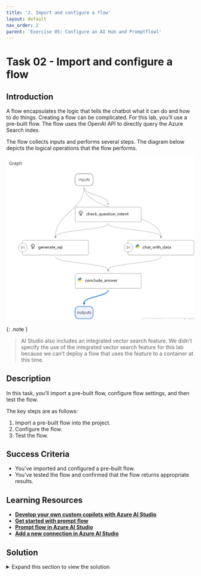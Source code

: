 ```yaml
---
title: '2. Import and configure a flow'
layout: default
nav_order: 2
parent: 'Exercise 05: Configure an AI Hub and Promptflowl'
---
```



# Task 02 - Import and configure a flow

<!--- Estimated time: 40 minutes---> 

## Introduction

A flow encapsulates the logic that tells the chatbot what it can do and how to do things. Creating a flow can be complicated. For this lab, you’ll use a pre-built flow. The flow uses the OpenAI API to directly query the Azure Search index. 

The flow collects inputs and performs several steps. The diagram below depicts the logical operations that the flow performs.

![n9s08385.png](../../media/n9s08385.png)


{: .note }
> AI Studio also includes an integrated vector search feature. We didn’t specify the use of the integrated vector search feature for this lab because we can’t deploy a flow that uses the feature to a container at this time.

## Description

In this task, you’ll import a pre-built flow, configure flow settings, and then test the flow.

The key steps are as follows:

1. Import a pre-built flow into the project.
1. Configure the flow.
1. Test the flow.


## Success Criteria

- You’ve imported and configured a pre-built flow.
- You’ve tested the flow and confirmed that the flow returns appropriate results.

## Learning Resources

- [**Develop your own custom copilots with Azure AI Studio**](https://learn.microsoft.com/en-us/training/paths/create-custom-copilots-ai-studio/)
- [**Get started with prompt flow**](https://learn.microsoft.com/en-us/training/modules/get-started-prompt-flow-ai-studio/)
- [**Prompt flow in Azure AI Studio**](https://learn.microsoft.com/en-us/azure/ai-studio/how-to/prompt-flow)
- [**Add a new connection in Azure AI Studio**](https://learn.microsoft.com/en-us/azure/ai-studio/how-to/connections-add)

## Solution

<details markdown="block">
<summary>Expand this section to view the solution</summary>

1. Return to the Azure AI Studio browser window. 

   {: .note }
   > If you closed the window, go to [**Azure AI Studio**](ai.azure.com).

1. In the left navigation pane for the hub, select **Hub Overview**.

1. On the Overview page for the hub, locate the **Projects** section and select **+ New project**.

1. In the **Project name** field, enter **contosopf** and then select **Create a project**. Wait for the project to be created.

    ![7sngbnny.png](../../media/7sngbnny.png)

1. In the left navigation pane for the project page, in the **Tools** section, select **Prompt flow**.

    ![u25i702l.png](../../media/u25i702l.png)

1. On the **Create, iterate, and debug your orchestration flows** page, select **+Create**.

1. On the **Create a new flow** page, in the **Upload from local** section, select **Upload**.

    ![j8eqlo0o.png](../../media/j8eqlo0o.png)

1. On the **Upload from local** page, select **Zip file** and then select **Browse**. Go to the **Downloads\AssetsRepo\Assets** folder.

   {: .note }
   > You created this folder in Exercise 04 Task 01 when you cloned the GitHub repository to acquire the hotel brochures.

1. Select **chatflow-oai-datasources..zip** and then select **Open**. 

1. Under **Select flow type**, select **Chat flow**. Then select **Upload** to import the zip file into the project. 

    ![sm7xeytn.jpg](../../media/sm7xeytn.jpg)

   {: .warning }
   > It may take several minutes to upload the flow. Separately, if you receive the following error or the **Upload** button becomes available again, wait a few minutes and try again.

    ![i90n1xi1.jpg](../../media/i90n1xi1.jpg)

1. This will load the prompt flow once uploaded. In the middle pane for the flow, you’ll see one flow for each of the four logical steps in the flow. Review the information in each tile. This will help you understand how the flow functions.

1. Open a new browser window and go to [**Azure portal**](https://portal.azure.com).

1. Search for and select the PostgreSQL database that you created in a previous exercise.

    ![hlodbtra.png](../../media/hlodbtra.png)

1. In the Overview section for the database, copy the value for Server name. You’ll pass the value into a field in Step 18 of this task.

1. In the left navigation pane for the flow, select **Settings** and then select **+ New connection**.

    ![zpzeywmf.png](../../media/zpzeywmf.png)

1. On the **Add a connection to external assets** page, select **Custom keys**.

    ![b701wgpu.png](../../media/b701wgpu.png)

1. Select **+ Add key value pairs**.

1. Enter the following information. 

    | Field | Value |
    |:---------|:---------|
    | Custom keys      | **hostname**   |
    | Value   | Use the server name you copied in Step 14 of this lab|

1. Select **+ Add key value pairs**.

1. Enter the following information. 

    | Field | Value |
    |:---------|:---------|
    | Custom keys      | **user**   |
    | Value   | **promptflow**|

1. Select **+ Add key value pairs**.

1. Enter the following information. 

    | Field | Value |
    |:---------|:---------|
    | Custom keys      | **port**   |
    | Value   | **5432**|

1. Select **+ Add key value pairs**.

1. Enter the following information. 

    | Field | Value |
    |:---------|:---------|
    | Custom keys      | **database**   |
    | Value   | **pycontosohotel**|

1. Select **+ Add key value pairs**.

1. Enter the following information. 

    | Field | Value |
    |:---------|:---------|
    | Custom keys      | **passwd**   |
    | Value   | **1234ABCD!**|
    | Is Secret| Selected|

1. In the **Connection name** field, enter **postgresql** and then select **Add connection**. Wait while the connection is created. The connection should resemble the following screenshot:

    ![435pbqb5.png](../../media/435pbqb5.png)

1. From **Settings**, select **+ New Connection** again.

1. Select **Azure AI Search**.

    ![wyeywz0q.jpg](../../media/wyeywz0q.jpg)

1. Select **Add connection** to the right of your Search Service.

    ![zwvb9r3l.jpg](../../media/zwvb9r3l.jpg)

1. In the left navigation pane, under the **Components** section, select **Deployments**, and then select your **gpt-4o** model.

    ![pdukb2u9.jpg](../../media/pdukb2u9.jpg)

1. Select **Edit**.

    ![owefizvl.jpg](../../media/owefizvl.jpg)

1. The **Tokens per Minute Rate Limit** needs to be increased from the default for the chatbot to function.

    1. Change the value to **10K**.
    1. Select **Save and close**.

   {: .warning }
   > Dragging the slider does not allow for small increments. Select the **white dot** on the slider, then use **Left/Right Arrow Keys** to change the value. 

    ![abwb2txg.jpg](../../media/abwb2txg.jpg)

1. In the left navigation pane for the flow, in the **Tools** section, select **Prompt flow** and then select the prompt flow that you created.

1. Select **Start compute session**. This allows you to run and test the chatbot. Continue to the next steps to finish configurations while this starts.

    ![en336ry1.jpg](../../media/en336ry1.jpg)

1. Locate the **check_question_intent** tile. In the **Connection** field, select the connection that displays.

    ![yk3o4cnl.png](../../media/yk3o4cnl.png)

1. Scroll down to the **chat_with_data** tile and below the **Inputs** section. 

    1. Select **Value** of **search_connection** and then select your **Search Service** from the dropdown list.
    1. Select **Value** of **ai_connection** and then select your **Azure OpenAI** resource from the dropdown list.
    1. Change the **Value** of **search_index** to **brochures-vector**.

    ![j3kwbgik.jpg](../../media/j3kwbgik.jpg)

1. Scroll down to the **generate_sql** tile. In the **Connection** field, select the connection that displays.

    ![gcwxk49r.jpg](../../media/gcwxk49r.jpg)

1. Scroll down to the bottom of the **conclude_answer** tile. We’ll input a value into the field that will populate after testing the next steps.

1. If the compute session has started, select **Chat** to test the flow.

    ![zyaawc9b.jpg](../../media/zyaawc9b.jpg)

1. Enter **Where can I ski?** in the chat prompt and select **Enter**. This will give you a warning and populate the PostgreSQL property at the bottom of the **conclude_answer** tile.

    ![81s7cr15.jpg](../../media/81s7cr15.jpg)

1. Select **Value** of **PostgreSQL**   and then select **postgresql** from the dropdown list.

    ![g4fl34l0.jpg](../../media/g4fl34l0.jpg)

1. Select the **X** on the warning in the Chat, then send **Where can I ski?** again. Your results should resemble the following:

    ![0i58d1im.png](../../media/0i58d1im.png)
    
    ![kjpn148g.png](../../media/kjpn148g.png)

1. Start a new conversation and enter **How many free rooms do hotels in Switzerland have grouped by hotel on 2024-10-10?**. Your results should resemble the following:

    ![d4vy2plk.png](../../media/d4vy2plk.png)
    
    ![is89pwm5.png](../../media/is89pwm5.png)

</details>
